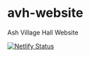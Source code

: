# avh-website

Ash Village Hall Website

[![Netlify Status](https://api.netlify.com/api/v1/badges/6efdebd6-5f36-4d2a-a9d0-ef3ef875d762/deploy-status)](https://app.netlify.com/sites/avh-website/deploys)
